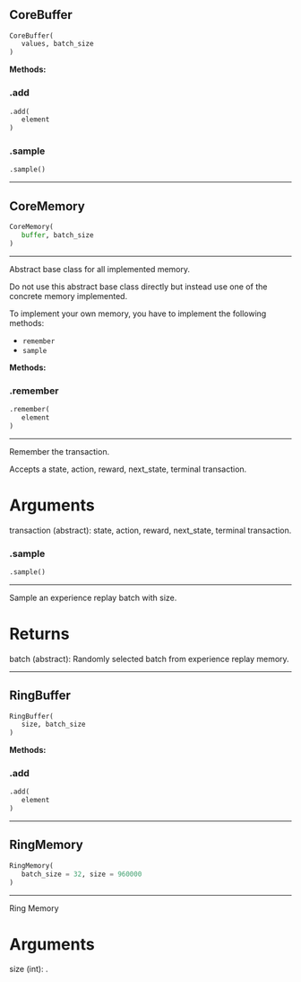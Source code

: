 #


## CoreBuffer
```python 
CoreBuffer(
   values, batch_size
)
```




**Methods:**


### .add
```python
.add(
   element
)
```


### .sample
```python
.sample()
```


----


## CoreMemory
```python 
CoreMemory(
   buffer, batch_size
)
```


---
Abstract base class for all implemented memory.

Do not use this abstract base class directly but instead use one of the concrete memory implemented.

To implement your own memory, you have to implement the following methods:

- `remember`
- `sample`


**Methods:**


### .remember
```python
.remember(
   element
)
```

---
Remember the transaction.

Accepts a state, action, reward, next_state, terminal transaction.

# Arguments
transaction (abstract): state, action, reward, next_state, terminal transaction.

### .sample
```python
.sample()
```

---
Sample an experience replay batch with size.

# Returns
batch (abstract): Randomly selected batch
from experience replay memory.

----


## RingBuffer
```python 
RingBuffer(
   size, batch_size
)
```




**Methods:**


### .add
```python
.add(
   element
)
```


----


## RingMemory
```python 
RingMemory(
   batch_size = 32, size = 960000
)
```


---
Ring Memory

# Arguments
size (int): .
